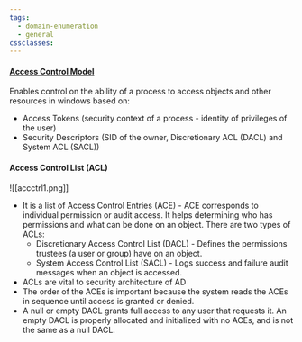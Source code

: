 ```yaml
---
tags:
  - domain-enumeration
  - general
cssclasses:
---
```

#### [Access Control Model](https://learn.microsoft.com/en-us/windows/win32/secauthz/access-control-model)

Enables control on the ability of a process to access objects and other resources in windows based on:
- Access Tokens (security context of a process - identity of privileges of the user)
- Security Descriptors (SID of the owner, Discretionary ACL (DACL) and System ACL (SACL))

#### Access Control List (ACL)
![[accctrl1.png]]
- It is a list of Access Control Entries (ACE) - ACE corresponds to individual permission or audit access. It helps determining who has permissions and what can be done on an object. There are two types of ACLs:
	- Discretionary Access Control List (DACL) - Defines the permissions trustees (a user or group) have on an object.
	- System Access Control List (SACL) - Logs success and failure audit messages when an object is accessed.
- ACLs are vital to security architecture of AD
- The order of the ACEs is important because the system reads the ACEs in sequence until access is granted or denied.
- A null or empty DACL grants full access to any user that requests it. An empty DACL is properly allocated and initialized with no ACEs, and is not the same as a null DACL.